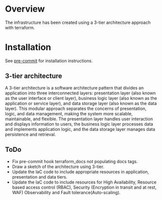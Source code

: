 
# Overview
The infrastructure has been created using a 3-tier architecture approach with terraform.

# Installation
See [pre-commit](https://pre-commit.com/#installation) for installation instructions.

## 3-tier architecture
A 3-tier architecture is a software architecture pattern that divides an application into three interconnected layers: presentation layer (also known as the user interface or client layer), business logic layer (also known as the application or service layer), and data storage layer (also known as the data layer). This modular approach separates the concerns of presentation, logic, and data management, making the system more scalable, maintainable, and flexible. The presentation layer handles user interaction and displays information to users, the business logic layer processes data and implements application logic, and the data storage layer manages data persistence and retrieval.

<!-- BEGINNING OF PRE-COMMIT-TERRAFORM DOCS HOOK -->

<!-- END OF PRE-COMMIT-TERRAFORM DOCS HOOK -->

## ToDo
- Fix pre-commit hook terraform_docs not populating docs tags.
- Draw a sketch of the architecture using 3-tier.
- Update the IaC code to include appropriate resources in application, presentation and data tiers.
- Update the IaC code to include resources for High Availability, Resource based access control (RBAC), Security (Encryption in transit and at rest, WAF) Observability and Fault tolerance(Auto-scaling).

